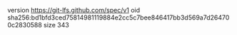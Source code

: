 version https://git-lfs.github.com/spec/v1
oid sha256:bd1bfd3ced75814981119884e2cc5c7bee846417bb3d569a7d264700c2830588
size 343
